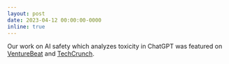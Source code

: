 ```yaml
---
layout: post
date: 2023-04-12 00:00:00-0000
inline: true
---
```


Our work on AI safety which analyzes toxicity in ChatGPT was featured on <a href="https://venturebeat.com/ai/chatgpt-can-turn-toxic-just-by-changing-its-assigned-persona-researchers-say/">VentureBeat</a> and <a href="https://venturebeat.com/ai/chatgpt-can-turn-toxic-just-by-changing-its-assigned-persona-researchers-say/">TechCrunch</a>.